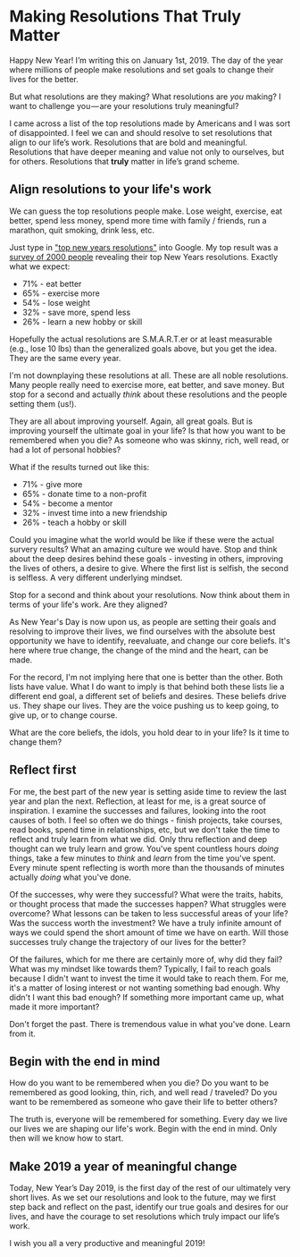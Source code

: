 # Making Resolutions That Truly Matter

Happy New Year! I’m writing this on January 1st, 2019. The day of the year where
millions of people make resolutions and set goals to change their lives for the
better.

But what resolutions are they making? What resolutions are *you* making? I want to
challenge you — are your resolutions truly meaningful?

I came across a list of the top resolutions made by Americans and I was sort of
disappointed. I feel we can and should resolve to set resolutions that align to
our life’s work. Resolutions that are bold and meaningful. Resolutions that have
deeper meaning and value not only to ourselves, but for others. Resolutions that
**truly** matter in life’s grand scheme.

## Align resolutions to your life's work

We can guess the top resolutions people make. Lose weight, exercise, eat better,
spend less money, spend more time with family / friends, run a marathon, quit
smoking, drink less, etc.

Just type in  ["top new years
resolutions"](https://www.google.com/search?q=top+new+year%27s+resolutions) into
Google. My top result was a [survey of 2000
people](https://www.ellipticalreviews.com/new-years-resolutions/) revealing
their top New Years resolutions. Exactly what we expect:

* 71% - eat better
* 65% - exercise more
* 54% - lose weight
* 32% - save more, spend less
* 26% - learn a new hobby or skill

Hopefully the actual resolutions are S.M.A.R.T.er or at least measurable (e.g.,
lose 10 lbs) than the generalized goals above, but you get the idea. They are
the same every year.

I'm not downplaying these resolutions at all. These are all noble resolutions.
Many people really need to exercise more, eat better, and save money. But stop
for a second and actually *think* about these resolutions and the people setting
them (us!).

They are all about improving yourself. Again, all great goals. But is improving
yourself the ultimate goal in your life? Is that how you want to be remembered
when you die? As someone who was skinny, rich, well read, or had a lot of
personal hobbies?

What if the results turned out like this:

* 71% - give more
* 65% - donate time to a non-profit
* 54% - become a mentor
* 32% - invest time into a new friendship
* 26% - teach a hobby or skill

Could you imagine what the world would be like if these were the actual survery
results? What an amazing culture we would have. Stop and think about the deep
desires behind these goals - investing in others, improving the lives of others,
a desire to give. Where the first list is selfish, the second is selfless. A
very different underlying mindset.

Stop for a second and think about your resolutions. Now think about them in
terms of your life's work. Are they aligned?

As New Year's Day is now upon us, as people are setting their goals and
resolving to improve their lives, we find ourselves with the absolute best
opportunity we have to identify, reevaluate, and change our core beliefs. It's
here where true change, the change of the mind and the heart, can be made.

For the record, I'm not implying here that one is better than the other. Both
lists have value. What I do want to imply is that behind both these lists lie a
different end goal, a different set of beliefs and desires. These beliefs drive
us. They shape our lives. They are the voice pushing us to keep going, to give
up, or to change course.

What are the core beliefs, the idols, you hold dear to in your life? Is it time
to change them?

## Reflect first

For me, the best part of the new year is setting aside time to review the last
year and plan the next. Reflection, at least for me, is a great source of
inspiration. I examine the successes and failures, looking into the root causes
of both. I feel so often we do things - finish projects, take courses, read
books, spend time in relationships, etc, but we don't take the time to reflect
and truly learn from what we did. Only thru reflection and deep thought can we
truly learn and grow. You've spent countless hours *doing* things, take a few
minutes to *think* and *learn* from the time you've spent. Every minute spent
reflecting is worth more than the thousands of minutes actually *doing* what
you've done.

Of the successes, why were they successful? What were the traits, habits, or
thought process that made the successes happen? What struggles were overcome?
What lessons can be taken to less successful areas of your life? Was the success
worth the investment? We have a truly infinite amount of ways we could spend
the short amount of time we have on earth. Will those successes truly change the
trajectory of our lives for the better?

Of the failures, which for me there are certainly more of, why did they fail?
What was my mindset like towards them? Typically, I fail to reach goals because
I didn't want to invest the time it would take to reach them. For me, it's a
matter of losing interest or not wanting something bad enough. Why didn't I want
this bad enough? If something more important came up, what made it more
important?

Don't forget the past. There is tremendous value in what you've done.  Learn
from it.

## Begin with the end in mind

How do you want to be remembered when you die? Do you want to be remembered as
good looking, thin, rich, and well read / traveled? Do you want to be remembered
as someone who gave their life to better others?

The truth is, everyone will be remembered for something. Every day we live our
lives we are shaping our life's work. Begin with the end in mind. Only
then will we know how to start.

## Make 2019 a year of meaningful change

Today, New Year’s Day 2019, is the first day of the rest of our ultimately very
short lives. As we set our resolutions and look to the future, may we first step
back and reflect on the past, identify our true goals and desires for our lives,
and have the courage to set resolutions which truly impact our life’s work.

I wish you all a very productive and meaningful 2019!
